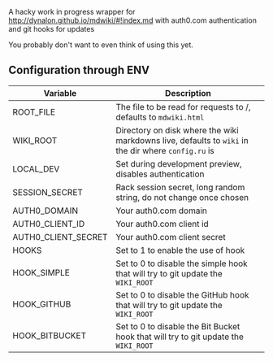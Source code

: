 A hacky work in progress wrapper for http://dynalon.github.io/mdwiki/#!index.md with auth0.com authentication and git hooks for updates

You probably don't want to even think of using this yet.

## Configuration through ENV

|Variable|Description|
|--------|-----------|
|ROOT_FILE|The file to be read for requests to /, defaults to ```mdwiki.html```|
|WIKI_ROOT|Directory on disk where the wiki markdowns live, defaults to ```wiki``` in the dir where ```config.ru``` is|
|LOCAL_DEV|Set during development preview, disables authentication|
|SESSION_SECRET|Rack session secret, long random string, do not change once chosen|
|AUTH0_DOMAIN|Your auth0.com domain|
|AUTH0_CLIENT_ID|Your auth0.com client id|
|AUTH0_CLIENT_SECRET|Your auth0.com client secret|
|HOOKS|Set to 1 to enable the use of hook|
|HOOK_SIMPLE|Set to 0 to disable the simple hook that will try to git update the ```WIKI_ROOT```|
|HOOK_GITHUB|Set to 0 to disable the GitHub hook that will try to git update the ```WIKI_ROOT```|
|HOOK_BITBUCKET|Set to 0 to disable the Bit Bucket hook that will try to git update the ```WIKI_ROOT```|
